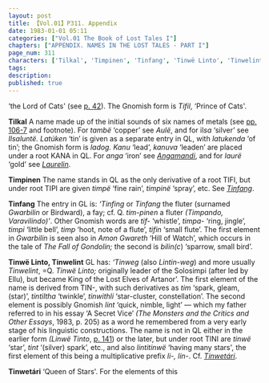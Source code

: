 ```yaml
---
layout: post
title: 【Vol.01】P311. Appendix
date: 1983-01-01 05:11
categories: ["Vol.01 The Book of Lost Tales I"]
chapters: ["APPENDIX. NAMES IN THE LOST TALES - PART I"]
page_num: 311
characters: ['Tilkal', 'Timpinen', 'Tinfang', 'Tinwë Linto', 'Tinwelint', 'Tinwetári']
tags: 
description: 
published: true
---
```


<p style="text-indent: 0;">
‘the Lord of Cats' (see <a href="{{site.baseurl}}/vol01-p42">p. 42</a>). The Gnomish form is <I>Tifil</I>, ‘Prince of Cats'.
</p>

<B>Tilkal</B>   A name made up of the initial sounds of six names of metals (see [pp. 106-7]({{site.baseurl}}/vol01-p106) and footnote). For <I>tambë</I> ‘copper’ see <I>Aulë</I>, and for il<I>sa</I> ‘silver’ see <I>Ilsaluntë. Latúken</I> ‘tin’ is given as a separate entry in QL, with <I>latukenda</I> ‘of tin’; the Gnomish form is <I>ladog. Kanu</I> ‘lead’, <I>kanuva</I> ‘leaden’ are placed under a root KANA in QL. For <I>anga</I> ‘iron’ see <I>[Angamandi]({{site.baseurl}}/characters#Angamandi)</I>, and for <I>laurë</I> ‘gold’ see <I>[Laurelin]({{site.baseurl}}/characters#Laurelin)</I>.

<B>Timpinen</B>   The name stands in QL as the only derivative of a root TIFI, but under root TIPI are given <I>timpë</I> ‘fine rain’, <I>timpinë</I> ‘spray’, etc. See <I>[Tinfang]({{site.baseurl}}/characters#Tinfang)</I>.

<B>Tinfang</B>   The entry in GL is: <I>‘Tinfing</I> or <I>Tinfang</I> the fluter (surnamed <I>Gwarbilin</I> or Birdward), a fay; cf. Q. <I>tim-pinen</I> a fluter <I>(Timpando, Varavilindo)’</I>. Other Gnomish words are <I>tif-</I> ‘whistle’, <I>timpa-</I> ‘ring, jingle’, <I>timpi</I> ‘little bell’, <I>timp</I> ‘hoot, note of a flute’, <I>tifin</I> ‘small flute’. The first element in <I>Gwarbilin</I> is seen also in <I>Amon Gwareth</I> ‘Hill of Watch’, which occurs in the tale of <I>The Fall of Gondolin;</I> the second is <I>bilin(c</I>) ‘sparrow, small bird’.

<B>Tinwë Linto, Tinwelint</B> GL has: <I>‘Tinweg</I> (also <I>Lintin-weg</I>) and more usually <I>Tinwelint</I>, =Q. <I>Tinwë Linto;</I> originally leader of the Solosimpi (after led by Ellu), but became King of the Lost Elves of Artanor’. The first element of the name is derived from TIN-, with such derivatives as <I>tim</I> ‘spark, gleam, (star)’, <I>tintiltha</I> ‘twinkle’, <I>tinwithli</I> ‘star-cluster, constellation’. The second element is possibly Gnomish <I>lint</I> ‘quick, nimble, light’ — which my father referred to in his essay ‘A Secret Vice’ <I>(The Monsters and the Critics and Other Essays</I>, 1983, p. 205) as a word he remembered from a very early stage of his linguistic constructions. The name is not in QL either in the earlier form <I>(Linwë Tinto</I>, [p. 141]({{site.baseurl}}/vol01-p141)) or the later, but under root TINI are <I>tinwë</I> ‘star’, <I>tint</I> ‘(silver) spark’, etc., and also <I>lintitinwë</I> ‘having many stars', the first element of this being a multiplicative prefix <I>li-, lin-</I>. Cf. <I>[Tinwetári]({{site.baseurl}}/characters#Tinwetári)</I>.

<B>Tinwetári</B>   ‘Queen of Stars'.  For the elements of this

